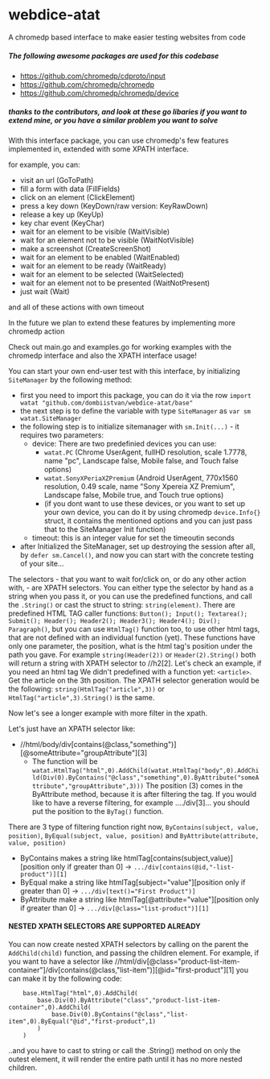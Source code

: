 # webdice-atat
A chromedp based interface to make easier testing websites from code

##### The following awesome packages are used for this codebase  
- https://github.com/chromedp/cdproto/input
- https://github.com/chromedp/chromedp
- https://github.com/chromedp/chromedp/device
##### thanks to the contributors, and look at these go libaries if you want to extend mine, or you have a similar problem you want to solve

With this interface package, you can use chromedp's few features implemented in, extended with some XPATH interface.

for example, you can:
  - visit an url (GoToPath)
  - fill a form with data (FillFields)
  - click on an element (ClickElement)
  - press a key down (KeyDown/raw version: KeyRawDown) 
  - release a key up (KeyUp)
  - key char event (KeyChar)
  - wait for an element to be visible (WaitVisible)
  - wait for an element not to be visible (WaitNotVisible)
  - make a screenshot (CreateScreenShot)
  - wait for an element to be enabled (WaitEnabled)
  - wait for an element to be ready (WaitReady)
  - wait for an element to be selected (WaitSelected)
  - wait for an element not to be presented (WaitNotPresent)
  - just wait (Wait)
  
and all of these actions with own timeout

In the future we plan to extend these features by implementing more chromedp action

Check out main.go and examples.go for working examples with the chromedp interface and also the XPATH interface usage!

You can start your own end-user test with this interface, by initializing ```SiteManager``` by the following method:
 - first you need to import this package, you can do it via the row ```import watat "github.com/dombiistvan/webdice-atat/base"```
 - the next step is to define the variable with type ```SiteManager``` as ```var sm watat.SiteManager```
 - the following step is to initialize sitemanager with ```sm.Init(...)``` - it requires two parameters: 
   - device: There are two predefinied devices you can use:
      - ```watat.PC``` (Chrome UserAgent, fullHD resolution, scale 1.7778, name "pc", Landscape false, Mobile false, and Touch false options)
      - ```watat.SonyXPeriaXZPremium``` (Android UserAgent, 770x1560 resolution, 0.49 scale, name "Sony Xpereia XZ Premium", Landscape false, Mobile true, and Touch true options)
      - (if you dont want to use these devices, or you want to set up your own device, you can do it by using chromedp ```device.Info{}``` struct, it contains the mentioned options and you can just pass that to the SiteManager Init function)
   - timeout: this is an integer value for set the timeoutin seconds
 - after Initialized the SiteManager, set up destroying the session after all, by ```defer sm.Cancel()```, and now you can start with the concrete testing of your site...
 
 The selectors - that you want to wait for/click on, or do any other action with, - are XPATH selectors. You can either type the selector by hand as a string when you pass it, or you can use the predefined functions, and call the ```.String()``` or cast the struct to string: ```string(element)```.
 There are predefined HTML TAG caller functions: ```Button(); Input(); Textarea(); Submit(); Header(); Header2(); Header3(); Header4(); Div(); Paragraph()```, but you can use ```HtmlTag()``` function too, to use other html tags, that are not defined with an individual function (yet). These functions have only one parameter, the position, what is the html tag's position under the path you gave.
 For example ```string(Header(2))``` or ```Header(2).String()``` both will return a string with XPATH selector to //h2[2]. Let's check an example, if you need an html tag We didn't predefined with a function yet: ```<article>```. Get the article on the 3th position. The XPATH selector generation would be the following: ```string(HtmlTag("article",3))``` or ```HtmlTag("article",3).String()``` is the same.
 
 Now let's see a longer example with more filter in the xpath.
 
 Let's just have an XPATH selector like: 
  - //html/body/div[contains(@class,"something")][@someAttribute="groupAttribute"][3] 
    - The function will be ```watat.HtmlTag("html",0).AddChild(watat.HtmlTag("body",0).AddChild(Div(0).ByContains("@class","something",0).ByAttribute("someAttribute","groupAttribute",3)))```
    The position (3) comes in the ByAttribute method, because it is after filtering the tag. If you would like to have a reverse filtering, for example ..../div[3]... you should put the position to the ```ByTag()``` function.
    
 There are 3 type of filtering function right now, ```ByContains(subject, value, position)```, ```ByEqual(subject, value, position)``` and ```ByAttribute(attribute, value, position)```
  - ByContains makes a string like htmlTag[contains(subject,value)][position only if greater than 0] -> ```.../div[contains(@id,"-list-product")][1]``` 
  - ByEqual make a string like htmlTag[subject="value"][position only if greater than 0] -> ```.../div[text()="First Product")]``` 
  - ByAttribute make a string like htmlTag[@attribute="value"][position only if greater than 0] -> ```.../div[@class="list-product")][1]``` 
  
  #### NESTED XPATH SELECTORS ARE SUPPORTED ALREADY
  
  You can now create nested XPATH selectors by calling on the parent the ```AddChild(child)``` function, and passing the children element. For example, if you want to have a selector like
  //html/div[@class="product-list-item-container"]/div[contains(@class,"list-item")][@id="first-product"][1] you can make it by the following code: 
```
    base.HtmlTag("html",0).AddChild(
        base.Div(0).ByAttribute("class","product-list-item-container",0).AddChild(
            base.Div(0).ByContains("@class","list-item",0).ByEqual("@id","first-product",1)
        )
    )
```

..and you have to cast to string or call the .String() method on only the outest element, it will render the entire path until it has no more nested children.
  
  

